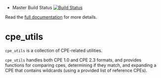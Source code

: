 * Master Build Status [![Build Status](https://travis-ci.org/ExodusIntelligence/cpe_utils.svg?branch=master)](https://travis-ci.org/ExodusIntelligence/cpe_utils)

Read the [full documentation](https://exodusintelligence.github.io/cpe_utils/) for more details.

# cpe_utils

`cpe_utils` is a collection of CPE-related utilities.

`cpe_utils` handles both CPE 1.0 and CPE 2.3 formats, and provides
functions for comparing cpes, determining if they match, and expanding
a CPE that contains wildcards (using a provided list of reference
CPEs).